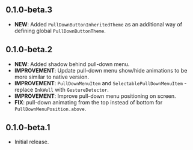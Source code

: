 ## 0.1.0-beta.3

- **NEW**: Added `PullDownButtonInheritedTheme` as an additional way of defining global `PullDownButtonTheme`.

## 0.1.0-beta.2

- **NEW**: Added shadow behind pull-down menu.
- **IMPROVEMENT**: Update pull-down menu show/hide animations to be more similar to native version.
- **IMPROVEMENT**: `PullDownMenuItem` and `SelectablePullDownMenuItem` - replace `InkWell` with `GestureDetector`.
- **IMPROVEMENT**: Improve pull-down menu positioning on screen.
- **FIX**: pull-down animating from the top instead of bottom for `PullDownMenuPosition.above`.

## 0.1.0-beta.1

- Initial release.
